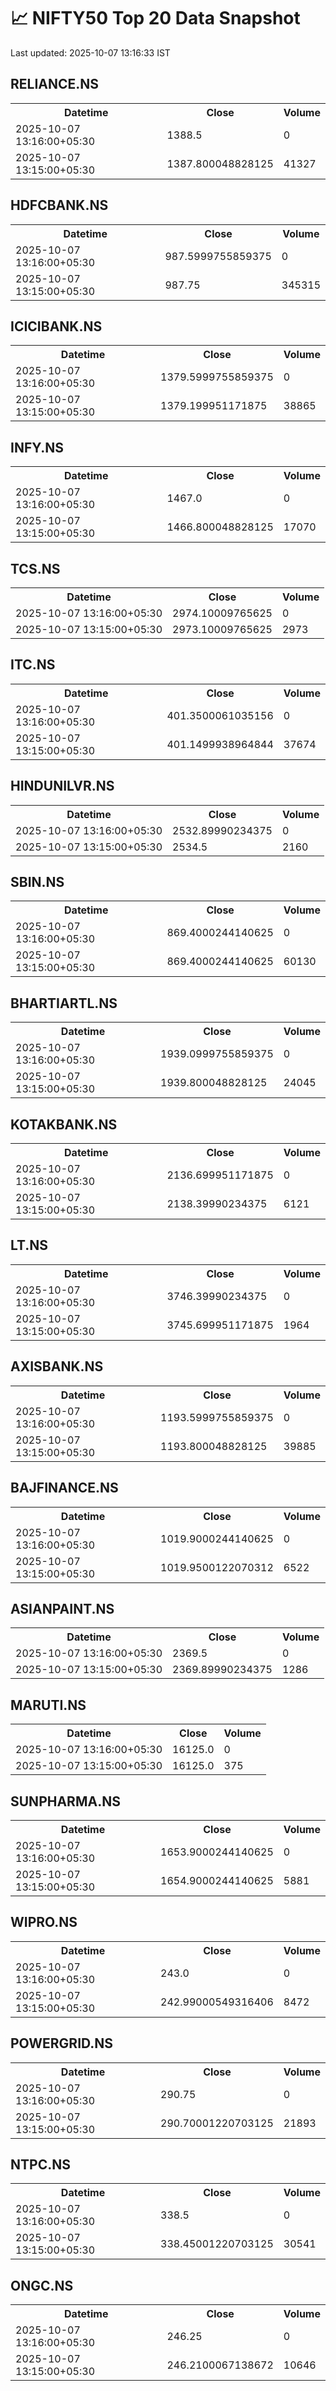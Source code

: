 # 📈 NIFTY50 Top 20 Data Snapshot

Last updated: 2025-10-07 13:16:33 IST

## RELIANCE.NS

<table>
  <tr><th>Datetime</th><th>Close</th><th>Volume</th></tr>
  <tr><td>2025-10-07 13:16:00+05:30</td><td>1388.5</td><td>0</td></tr>
  <tr><td>2025-10-07 13:15:00+05:30</td><td>1387.800048828125</td><td>41327</td></tr>
</table>

## HDFCBANK.NS

<table>
  <tr><th>Datetime</th><th>Close</th><th>Volume</th></tr>
  <tr><td>2025-10-07 13:16:00+05:30</td><td>987.5999755859375</td><td>0</td></tr>
  <tr><td>2025-10-07 13:15:00+05:30</td><td>987.75</td><td>345315</td></tr>
</table>

## ICICIBANK.NS

<table>
  <tr><th>Datetime</th><th>Close</th><th>Volume</th></tr>
  <tr><td>2025-10-07 13:16:00+05:30</td><td>1379.5999755859375</td><td>0</td></tr>
  <tr><td>2025-10-07 13:15:00+05:30</td><td>1379.199951171875</td><td>38865</td></tr>
</table>

## INFY.NS

<table>
  <tr><th>Datetime</th><th>Close</th><th>Volume</th></tr>
  <tr><td>2025-10-07 13:16:00+05:30</td><td>1467.0</td><td>0</td></tr>
  <tr><td>2025-10-07 13:15:00+05:30</td><td>1466.800048828125</td><td>17070</td></tr>
</table>

## TCS.NS

<table>
  <tr><th>Datetime</th><th>Close</th><th>Volume</th></tr>
  <tr><td>2025-10-07 13:16:00+05:30</td><td>2974.10009765625</td><td>0</td></tr>
  <tr><td>2025-10-07 13:15:00+05:30</td><td>2973.10009765625</td><td>2973</td></tr>
</table>

## ITC.NS

<table>
  <tr><th>Datetime</th><th>Close</th><th>Volume</th></tr>
  <tr><td>2025-10-07 13:16:00+05:30</td><td>401.3500061035156</td><td>0</td></tr>
  <tr><td>2025-10-07 13:15:00+05:30</td><td>401.1499938964844</td><td>37674</td></tr>
</table>

## HINDUNILVR.NS

<table>
  <tr><th>Datetime</th><th>Close</th><th>Volume</th></tr>
  <tr><td>2025-10-07 13:16:00+05:30</td><td>2532.89990234375</td><td>0</td></tr>
  <tr><td>2025-10-07 13:15:00+05:30</td><td>2534.5</td><td>2160</td></tr>
</table>

## SBIN.NS

<table>
  <tr><th>Datetime</th><th>Close</th><th>Volume</th></tr>
  <tr><td>2025-10-07 13:16:00+05:30</td><td>869.4000244140625</td><td>0</td></tr>
  <tr><td>2025-10-07 13:15:00+05:30</td><td>869.4000244140625</td><td>60130</td></tr>
</table>

## BHARTIARTL.NS

<table>
  <tr><th>Datetime</th><th>Close</th><th>Volume</th></tr>
  <tr><td>2025-10-07 13:16:00+05:30</td><td>1939.0999755859375</td><td>0</td></tr>
  <tr><td>2025-10-07 13:15:00+05:30</td><td>1939.800048828125</td><td>24045</td></tr>
</table>

## KOTAKBANK.NS

<table>
  <tr><th>Datetime</th><th>Close</th><th>Volume</th></tr>
  <tr><td>2025-10-07 13:16:00+05:30</td><td>2136.699951171875</td><td>0</td></tr>
  <tr><td>2025-10-07 13:15:00+05:30</td><td>2138.39990234375</td><td>6121</td></tr>
</table>

## LT.NS

<table>
  <tr><th>Datetime</th><th>Close</th><th>Volume</th></tr>
  <tr><td>2025-10-07 13:16:00+05:30</td><td>3746.39990234375</td><td>0</td></tr>
  <tr><td>2025-10-07 13:15:00+05:30</td><td>3745.699951171875</td><td>1964</td></tr>
</table>

## AXISBANK.NS

<table>
  <tr><th>Datetime</th><th>Close</th><th>Volume</th></tr>
  <tr><td>2025-10-07 13:16:00+05:30</td><td>1193.5999755859375</td><td>0</td></tr>
  <tr><td>2025-10-07 13:15:00+05:30</td><td>1193.800048828125</td><td>39885</td></tr>
</table>

## BAJFINANCE.NS

<table>
  <tr><th>Datetime</th><th>Close</th><th>Volume</th></tr>
  <tr><td>2025-10-07 13:16:00+05:30</td><td>1019.9000244140625</td><td>0</td></tr>
  <tr><td>2025-10-07 13:15:00+05:30</td><td>1019.9500122070312</td><td>6522</td></tr>
</table>

## ASIANPAINT.NS

<table>
  <tr><th>Datetime</th><th>Close</th><th>Volume</th></tr>
  <tr><td>2025-10-07 13:16:00+05:30</td><td>2369.5</td><td>0</td></tr>
  <tr><td>2025-10-07 13:15:00+05:30</td><td>2369.89990234375</td><td>1286</td></tr>
</table>

## MARUTI.NS

<table>
  <tr><th>Datetime</th><th>Close</th><th>Volume</th></tr>
  <tr><td>2025-10-07 13:16:00+05:30</td><td>16125.0</td><td>0</td></tr>
  <tr><td>2025-10-07 13:15:00+05:30</td><td>16125.0</td><td>375</td></tr>
</table>

## SUNPHARMA.NS

<table>
  <tr><th>Datetime</th><th>Close</th><th>Volume</th></tr>
  <tr><td>2025-10-07 13:16:00+05:30</td><td>1653.9000244140625</td><td>0</td></tr>
  <tr><td>2025-10-07 13:15:00+05:30</td><td>1654.9000244140625</td><td>5881</td></tr>
</table>

## WIPRO.NS

<table>
  <tr><th>Datetime</th><th>Close</th><th>Volume</th></tr>
  <tr><td>2025-10-07 13:16:00+05:30</td><td>243.0</td><td>0</td></tr>
  <tr><td>2025-10-07 13:15:00+05:30</td><td>242.99000549316406</td><td>8472</td></tr>
</table>

## POWERGRID.NS

<table>
  <tr><th>Datetime</th><th>Close</th><th>Volume</th></tr>
  <tr><td>2025-10-07 13:16:00+05:30</td><td>290.75</td><td>0</td></tr>
  <tr><td>2025-10-07 13:15:00+05:30</td><td>290.70001220703125</td><td>21893</td></tr>
</table>

## NTPC.NS

<table>
  <tr><th>Datetime</th><th>Close</th><th>Volume</th></tr>
  <tr><td>2025-10-07 13:16:00+05:30</td><td>338.5</td><td>0</td></tr>
  <tr><td>2025-10-07 13:15:00+05:30</td><td>338.45001220703125</td><td>30541</td></tr>
</table>

## ONGC.NS

<table>
  <tr><th>Datetime</th><th>Close</th><th>Volume</th></tr>
  <tr><td>2025-10-07 13:16:00+05:30</td><td>246.25</td><td>0</td></tr>
  <tr><td>2025-10-07 13:15:00+05:30</td><td>246.2100067138672</td><td>10646</td></tr>
</table>

